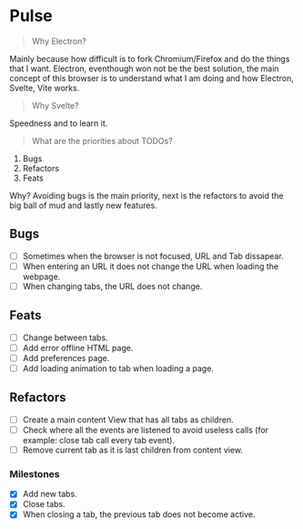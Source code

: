 # Pulse

> Why Electron?

Mainly because how difficult is to fork Chromium/Firefox and do the things that I want. Electron, eventhough won not be the best solution, the main concept of this browser is to understand what I am doing and how Electron, Svelte, Vite works.

> Why Svelte?

Speedness and to learn it.

> What are the priorities about TODOs?

1. Bugs
2. Refactors
3. Feats

Why? Avoiding bugs is the main priority, next is the refactors to avoid the big ball of mud and lastly new features.

## Bugs

- [ ] Sometimes when the browser is not focused, URL and Tab dissapear.
- [ ] When entering an URL it does not change the URL when loading the webpage.
- [ ] When changing tabs, the URL does not change.

## Feats

- [ ] Change between tabs.
- [ ] Add error offline HTML page.
- [ ] Add preferences page.
- [ ] Add loading animation to tab when loading a page.

## Refactors

- [ ] Create a main content View that has all tabs as children.
- [ ] Check where all the events are listened to avoid useless calls (for example: close tab call every tab event).
- [ ] Remove current tab as it is last children from content view.

### Milestones

- [x] Add new tabs.
- [x] Close tabs.
- [x] When closing a tab, the previous tab does not become active.

